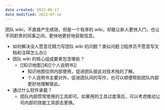 ```yaml
---
date created: 2022-06-17
date modified: 2022-07-14
---
```


团队 wiki，不直接产生绩效，但是一个有序的 wiki，却能让新人更快入门，也让不同职责的同事之间，更快地更好地获取信息。

- 如何解决没人愿意花精力写团队 wiki 的问题？类似问题 [[程序员不愿意写文档和注释怎么办]]
- 团队 wiki 的核心组成要素包含哪些？
	- [[知识地图]]和[[个人说明书]]
		- 知识地图仅供内部使用，促进团队彼此对技术栈的了解。
		- 个人说明书主要对外，促进团队间的写作，也可以顺便帮助团队内部更好地理解彼此。
- 通过什么软件承载？
	- 团队内部惯常使用的工具即可。如果用的工具过度落后，可以考虑推动公司内部的效能工具部去更换。
